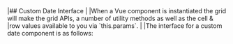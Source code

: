 <framework-specific-section frameworks="vue">
|## Custom Date Interface
|
|When a Vue component is instantiated the grid will make the grid APIs, a number of utility methods as well as the cell &
|row values available to you via `this.params`.
|
|The interface for a custom date component is as follows:
</framework-specific-section>

<framework-specific-section frameworks="vue">
<interface-documentation interfaceName='IDate' config='{"asCode":true }' ></interface-documentation>
</framework-specific-section>